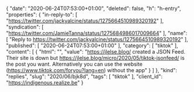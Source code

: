 {
  "date": "2020-06-24T07:53:00+01:00",
  "deleted": false,
  "h": "h-entry",
  "properties": {
    "in-reply-to": [
      "https://twitter.com/jackyalcine/status/1275664510989320192"
    ],
    "syndication": [
      "https://twitter.com/JamieTanna/status/1275684986017009664"
    ],
    "name": [
      "Reply to https://twitter.com/jackyalcine/status/1275664510989320192"
    ],
    "published": [
      "2020-06-24T07:53:00+01:00"
    ],
    "category": [
      "tiktok"
    ],
    "content": [
      {
        "html": "",
        "value": "https://jlelse.blog/ created a JSON Feed. Their site is down but https://jlelse.blog/micro/2020/05/tiktok-jsonfeed/ is the post you want. Alternatively you can use the website (https://www.tiktok.com/foryou?lang=en) without the app"
      }
    ]
  },
  "kind": "replies",
  "slug": "2020/06/bjk8d",
  "tags": [
    "tiktok"
  ],
  "client_id": "https://indigenous.realize.be"
}
